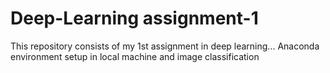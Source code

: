 # Deep-Learning assignment-1
This repository consists of my 1st assignment in deep learning... Anaconda environment setup in local machine and image classification
